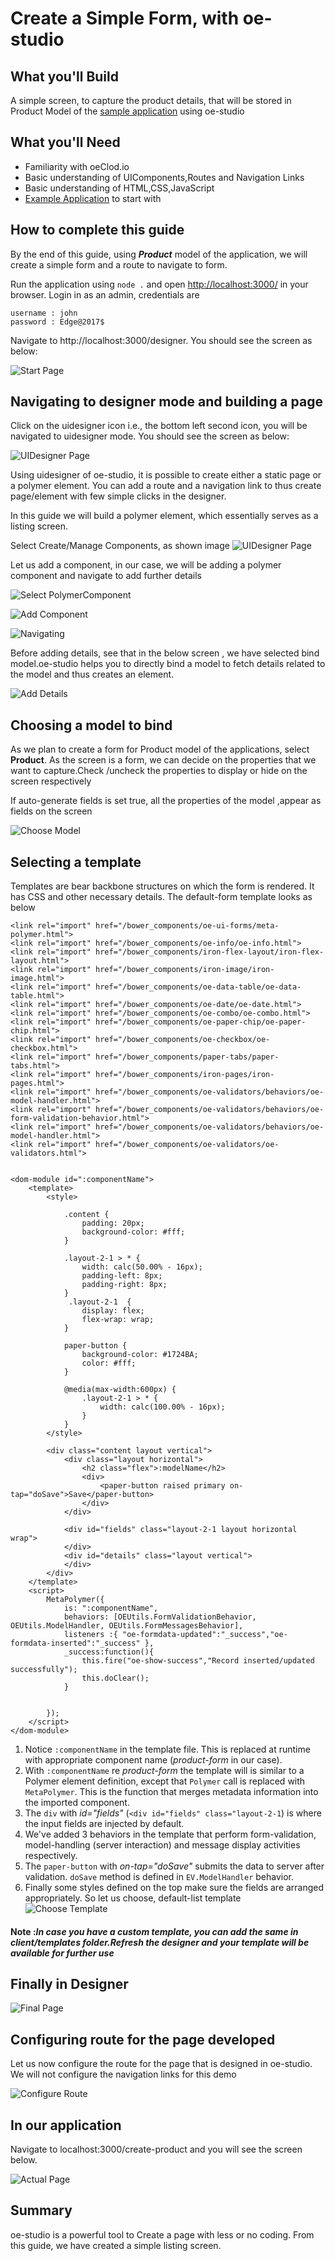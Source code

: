 # Create a Simple Form, with oe-studio

## What you'll Build
A simple screen, to capture the product details, that will be stored in Product Model of the [sample application](http://evgit/oecloud.io/oe-demo-app) using oe-studio

## What you'll Need
* Familiarity with oeClod.io
* Basic understanding of UIComponents,Routes and Navigation Links
* Basic understanding of HTML,CSS,JavaScript
* [Example Application](http://evgit/oecloud.io/oe-demo-app) to start with

## How to complete this guide

By the end of this guide, using ***Product*** model of the application, we will create a simple form and a route to navigate to form. 

Run the application using `node .` and open [http://localhost:3000/](http://localhost:3000/) in your browser. Login in as an admin, credentials are

```
username : john
password : Edge@2017$

```
Navigate to http://localhost:3000/designer. You should see the screen as below:

![Start Page][desstart-page]

## Navigating to designer mode and building a page

Click on the uidesigner icon i.e., the bottom left second icon, you will be navigated to uidesigner mode. You should see the screen as below:

![UIDesigner Page][UIDesigner-page]

Using uidesigner of oe-studio, it is possible to create either a static page or a polymer element. You can add a route and a navigation link to thus create page/element with few simple clicks in the designer.

In this guide we will build a polymer element, which essentially serves as a listing screen. 

Select Create/Manage Components, as shown image
![UIDesigner Page][UIDesigner-page]

Let us add a component, in our case, we will be adding a polymer component and navigate to add further details

![Select PolymerComponent][select-polymer]

![Add Component][add-component]

![Navigating][next-page]

Before  adding details, see that in the below screen , we have selected bind model.oe-studio helps you to directly bind a model to fetch details related to the model and thus creates an element. 


![Add Details][add-details]


## Choosing a model to bind

As we plan to create a form for Product model of the applications, select **Product**. As the screen is a form, we can decide on the properties that we want to capture.Check /uncheck the properties to display or hide on the screen respectively 

If auto-generate fields is set true, all the properties of the model ,appear as fields on the screen

![Choose Model][choose-model]


## Selecting a template

Templates are  bear backbone structures on which the form is rendered. It has CSS and other necessary details. The default-form template looks as below


```
<link rel="import" href="/bower_components/oe-ui-forms/meta-polymer.html">
<link rel="import" href="/bower_components/oe-info/oe-info.html">
<link rel="import" href="/bower_components/iron-flex-layout/iron-flex-layout.html">
<link rel="import" href="/bower_components/iron-image/iron-image.html">
<link rel="import" href="/bower_components/oe-data-table/oe-data-table.html">
<link rel="import" href="/bower_components/oe-date/oe-date.html">
<link rel="import" href="/bower_components/oe-combo/oe-combo.html">
<link rel="import" href="/bower_components/oe-paper-chip/oe-paper-chip.html">
<link rel="import" href="/bower_components/oe-checkbox/oe-checkbox.html">
<link rel="import" href="/bower_components/paper-tabs/paper-tabs.html">
<link rel="import" href="/bower_components/iron-pages/iron-pages.html">
<link rel="import" href="/bower_components/oe-validators/behaviors/oe-model-handler.html">
<link rel="import" href="/bower_components/oe-validators/behaviors/oe-form-validation-behavior.html">
<link rel="import" href="/bower_components/oe-validators/behaviors/oe-model-handler.html">
<link rel="import" href="/bower_components/oe-validators/oe-validators.html">


<dom-module id=":componentName">
    <template>
        <style>
            
            .content {
                padding: 20px;
                background-color: #fff;
            }
            
            .layout-2-1 > * {
                width: calc(50.00% - 16px);
                padding-left: 8px;
                padding-right: 8px;
            }
             .layout-2-1  {
                display: flex;
                flex-wrap: wrap;
            }

            paper-button {
                background-color: #1724BA;
                color: #fff;
            }
            
            @media(max-width:600px) {
                .layout-2-1 > * {
                    width: calc(100.00% - 16px);
                }
            }
        </style>

        <div class="content layout vertical">
            <div class="layout horizontal">
                <h2 class="flex">:modelName</h2>
                <div>
                    <paper-button raised primary on-tap="doSave">Save</paper-button>
                </div>
            </div>

            <div id="fields" class="layout-2-1 layout horizontal wrap">
            </div>
            <div id="details" class="layout vertical">
            </div>
        </div>
    </template>
    <script>
        MetaPolymer({
            is: ":componentName",
            behaviors: [OEUtils.FormValidationBehavior, OEUtils.ModelHandler, OEUtils.FormMessagesBehavior],
            listeners :{ "oe-formdata-updated":"_success","oe-formdata-inserted":"_success" },
            _success:function(){
                this.fire("oe-show-success","Record inserted/updated successfully");
                this.doClear();
            }

            
        });
    </script>
</dom-module>
```

1. Notice `:componentName` in the template file. This is replaced at runtime with appropriate component name (_product-form_ in our case).
1. With `:componentName` re _product-form_ the template will is similar to a Polymer element definition, except that `Polymer` call is replaced with `MetaPolymer`. This is the function that merges metadata information into the imported component.
1. The `div` with _id="fields"_ (`<div id="fields" class="layout-2-1`) is where the input fields are injected by default.
1. We've added 3 behaviors in the template that perform form-validation, model-handling (server interaction) and message display activities respectively.
1. The `paper-button` with _on-tap="doSave"_ submits the data to server after validation. `doSave` method is defined in `EV.ModelHandler` behavior.
1. Finally some styles defined on the top make sure the fields are arranged appropriately.
So let us choose, default-list template
![Choose Template][choose-template]

#### **Note** :**_In case you have a custom template, you can add the same in client/templates folder.Refresh the designer and your template will be available for further use_** 


## Finally in Designer


![Final Page][final-page]

## Configuring route for the page developed

Let us now configure the route for the page that is designed in oe-studio. We will not configure the navigation links for this demo

![Configure Route][configuring route]


## In our application

Navigate to localhost:3000/create-product and you will see the screen below.

![Actual Page][actual-page]

## Summary
oe-studio is a  powerful tool to Create a page with less or no coding. From this guide, we have created a simple listing screen.


[desstart-page]:  images/oe-studio-charts/desstart-page.PNG "Start Page"
[UIDesigner-page]:images/oe-studio-charts/uidesstart-page.PNG "UIDesigner Page"
[actual-page]:images/oe-studio-form/actual-page.PNG "Actual Page"
[final-page]:images/oe-studio-form/final_render.PNG "Final Page"
[add-component]: images/oe-studio-list/add-component.PNG "Add Component"
[next-page]: images/oe-studio-list/next.PNG "Navigating"
[add-details]: images/oe-studio-form/adding-details.PNG "Add Details"
[choose-model]:images/oe-studio-form/choosing-model.PNG "Choose Model"
[choose-template]:images/oe-studio-form/choosing-template.PNG "Choose Template"
[select-polymer]:images/oe-studio-list/select-polymer.PNG "Select PolymerComponent"
[configuring route]:images/oe-studio-form/route-configuration.PNG "Configure Route"